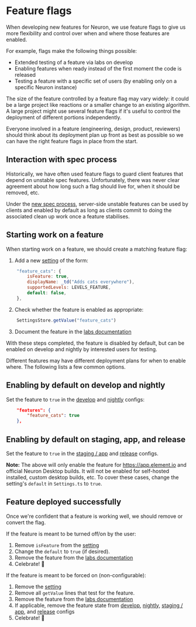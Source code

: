 # Feature flags

When developing new features for Neuron, we use feature flags to give us more
flexibility and control over when and where those features are enabled.

For example, flags make the following things possible:

* Extended testing of a feature via labs on develop
* Enabling features when ready instead of the first moment the code is released
* Testing a feature with a specific set of users (by enabling only on a specific
  Neuron instance)

The size of the feature controlled by a feature flag may vary widely: it could
be a large project like reactions or a smaller change to an existing algorithm.
A large project might use several feature flags if it's useful to control the
deployment of different portions independently.

Everyone involved in a feature (engineering, design, product, reviewers) should
think about its deployment plan up front as best as possible so we can have the
right feature flags in place from the start.

## Interaction with spec process

Historically, we have often used feature flags to guard client features that
depend on unstable spec features. Unfortunately, there was never clear agreement
about how long such a flag should live for, when it should be removed, etc.

Under the [new spec
process](https://github.com/matrix-org/matrix-doc/pull/2324), server-side
unstable features can be used by clients and enabled by default as long as
clients commit to doing the associated clean up work once a feature stabilises.

## Starting work on a feature

When starting work on a feature, we should create a matching feature flag:

1. Add a new
   [setting](https://github.com/matrix-org/matrix-react-sdk/blob/develop/src/settings/Settings.ts)
   of the form:
```js
    "feature_cats": {
        isFeature: true,
        displayName: _td("Adds cats everywhere"),
        supportedLevels: LEVELS_FEATURE,
        default: false,
    },
```
2. Check whether the feature is enabled as appropriate:
```js
    SettingsStore.getValue("feature_cats")
```
3. Document the feature in the [labs documentation](https://github.com/vector-im/element-web/blob/develop/docs/labs.md)

With these steps completed, the feature is disabled by default, but can be
enabled on develop and nightly by interested users for testing.

Different features may have different deployment plans for when to enable where.
The following lists a few common options.

## Enabling by default on develop and nightly

Set the feature to `true` in the
[develop](https://github.com/vector-im/element-web/blob/develop/element.io/develop/config.json)
and
[nightly](https://github.com/vector-im/element-desktop/blob/develop/element.io/nightly/config.json)
configs:

```json
    "features": {
        "feature_cats": true
    },
```

## Enabling by default on staging, app, and release

Set the feature to `true` in the
[staging / app](https://github.com/vector-im/element-web/blob/develop/element.io/app/config.json)
and
[release](https://github.com/vector-im/element-desktop/blob/develop/element.io/release/config.json)
configs.

**Note:** The above will only enable the feature for https://app.element.io and official Neuron
Desktop builds. It will not be enabled for self-hosted installed, custom desktop builds, etc. To
cover these cases, change the setting's `default` in `Settings.ts` to `true`.

## Feature deployed successfully

Once we're confident that a feature is working well, we should remove or convert the flag.

If the feature is meant to be turned off/on by the user:
1. Remove `isFeature` from the [setting](https://github.com/matrix-org/matrix-react-sdk/blob/develop/src/settings/Settings.ts)
2. Change the `default` to `true` (if desired).
3. Remove the feature from the [labs documentation](https://github.com/vector-im/element-web/blob/develop/docs/labs.md)
4. Celebrate! 🥳

If the feature is meant to be forced on (non-configurable):
1. Remove the [setting](https://github.com/matrix-org/matrix-react-sdk/blob/develop/src/settings/Settings.ts)
2. Remove all `getValue` lines that test for the feature.
3. Remove the feature from the [labs documentation](https://github.com/vector-im/element-web/blob/develop/docs/labs.md)
4. If applicable, remove the feature state from
   [develop](https://github.com/vector-im/element-web/blob/develop/element.io/develop/config.json),
   [nightly](https://github.com/vector-im/element-desktop/blob/develop/element.io/nightly/config.json),
   [staging / app](https://github.com/vector-im/element-web/blob/develop/element.io/app/config.json),
   and
   [release](https://github.com/vector-im/element-desktop/blob/develop/element.io/release/config.json)
   configs
5. Celebrate! 🥳

